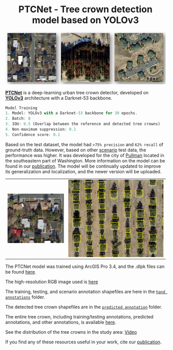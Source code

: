 <h1 align="center">
 PTCNet - Tree crown detection model based on YOLOv3
</h1>

<p align="center">
<img src= "https://github.com/Okikiola-Michael/PTCNet/blob/main/images/all.jpg">
</p>

[**PTCNet**]() is a deep-learning urban tree crown detector, developed on [__YOLOv3__](https://arxiv.org/abs/1804.02767) architecture with a Darknet-53 backbone. 

```javascript
Model Training
1. Model: YOLOv3 with a Darknet-53 backbone for 30 epochs.
2. Batch: 8
3. IOU: 0.5 (Overlap between the reference and detected tree crowns)
4. Non-maximum suppression: 0.1
5. Confidence score: 0.1

```

Based on the test dataset, the model had `>75% precision` and `62% recall` of ground-truth data. However, based on other [scenario](https://github.com/Okikiola-Michael/PTCNet/blob/main/scenarios.zip) test data, the performance was higher. It was developed for the city of [Pullman](https://en.wikipedia.org/wiki/Pullman,_Washington) located in the southeastern part of Washington. More information on the model can be found in our [publication](). The model will be continually updated to improve its generalization and localization, and the newer version will be uploaded.


|                                                                                      |                                                                    |
|--------------------------------------------------------------------------------------|--------------------------------------------------------------------|
|![](https://github.com/Okikiola-Michael/PTCNet/blob/main/images/predicted%20annotations.png) |![](https://github.com/Okikiola-Michael/PTCNet/blob/main/images/image%202.png)| 

The PTCNet model was trained using ArcGIS Pro 3.4, and the .dlpk files can be found [here](https://drive.google.com/drive/u/2/folders/1fmKsfo78rBHs5JBXQokD8GEc1ZOvt78t). 

The high-resolution RGB image used is [here](https://gis.pullman-wa.gov/portal/apps/mapviewer/index.html?layers=8149c19a386c42bd88d440af8dac195e) 

The training, testing, and scenario annotation shapefiles are here in the [`hand annotations`](https://github.com/Okikiola-Michael/PTCNet/tree/main/hand_annotations) folder.

The detected tree crown shapefiles are in the [`predicted annotation`](https://github.com/Okikiola-Michael/PTCNet/tree/main/predicted_annotations) folder.

The entire tree crown, including training/testing annotations, predicted annotations, and other annotations, is available [here]().

See the distribution of the tree crowns in the study area: [Video](https://drive.google.com/file/d/1YZfqkv1KCCzesbo4IaLR5-h9urAqS54T/view?usp=drive_link)

If you find any of these resources useful in your work, cite our [publication]().
